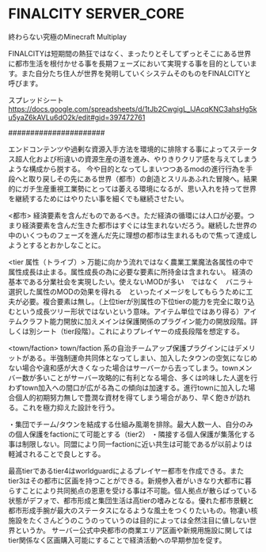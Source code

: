 # FINALCITY SERVER_CORE

終わらない究極のMinecraft Multiplay

FINALCITYは短期間の熱狂ではなく、まったりとそしてずっとそこにある世界に都市生活を根付かせる事を長期フェーズにおいて実現する事を目的としています。また自分たち住人が世界を発明していくシステムそのものをFINALCITYと呼びます。

スプレッドシート
https://docs.google.com/spreadsheets/d/1tJb2CwgigL_lJAcqKNC3ahsHg5ku5yaZ6kAVLu6dO2k/edit#gid=397472761

######################<br>

エンドコンテンツや過剰な資源入手方法を環境的に排除する事によってステータス超人化および桁違いの資源生産の道を進み、やりきりクリア感を与えてしまうような構成から脱する。
今や目的となってしまいつつあるmodの進行行為を手段へと取り戻しその先にある世界（都市）の創造とスリルあふれた冒険へ。結果的にガチ生産重視工業勢にとっては萎える環境になるが、思い入れを持って世界を継続するためにはやりたい事を細くでも継続させたい。

<都市>
経済要素を含んだものであるべき。ただ経済の循環には人口が必要。つまり経済要素を含んだ生きた都市はすぐには生まれないだろう。継続した世界の中のいくつものフェーズを進んだ先に理想の都市は生まれるもので焦って達成しようとするとおかしなことに。

<tier 属性（トライブ）>
万能に向かう流れではなく農業工業魔法各属性の中で属性成長は止まる。属性成長の為に必要な要素に所持金は含まれない。
経済の基本である分業社会を実現したい。使えないMODが多い　ではなく　バニラ＋選択した属性のMODの効果を得れる　といったイメージをしてもらうために工夫が必要。複合要素は無し。（上位tierが別属性の下位tierの能力を完全に取り込むという成長ツリー形状ではないという意味。アイテム単位ではあり得る）アイテムクラフト能力開放に加えメインは保護関係のプラグイン能力の開放段階。詳しくは別シート（tier段階）。これによりプレイヤーの成長段階を想定する。

<town/faction>
town/faction 系の自治チームアップ保護プラグインにはデメリットがある。半強制運命共同体となってしまい、加入したタウンの空気になじめない場合や違和感が大きくなった場合はサーバーから去ってしまう。townメンバー数が多いことがサーバー攻略的に有利となる場合、多くは吟味した人選を行わずtown加入への間口が広がる為この傾向は加速する。進行townに加入した場合個人的初期努力無しで豊潤な資材を得てしまう場合があり、早く飽きが訪れる。これを極力抑えた設計を行う。

・集団でチーム/タウンを結成する仕組み風潮を排除。最大人数一人、自分のみの個人保護をfactionにて可能とする（tier2）
・隣接する個人保護が集落化する事は制限しない。同盟により同一factionに近い共生は可能であるが以前よりは軽減されることで良しとする。

最高tierであるtier4はworldguardによるプレイヤー都市を作成できる。またtier3はその都市に区画を持つことができる。新規参入者がいきなり大都市に暮らすことにより共同拠点の恩恵を受ける事は不可能。個人拠点が散らばっている状態がデフォで、都市形成と集団生活は高tierの嗜みとなる。優れた都市景観と都市形成手腕が最大のステータスになるような風土をつくりたいもの。物凄い核施設をたくさんどうのこうのっていうのは目的によっては全然注目に値しない世界というか。
サーバー公式中央都市の商業エリア区画や新規用施設に関してはtier関係なく区画購入可能にすることで経済活動への早期参加を促す。
